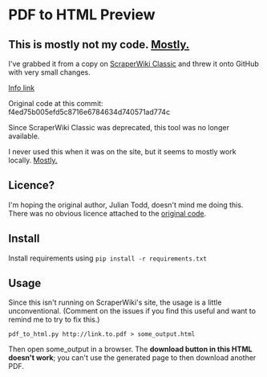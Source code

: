 # PDF to HTML Preview

## This is mostly not my code. [Mostly.](http://www.youtube.com/watch?v=wKdocYeSqTA)

I've grabbed it from a copy on [ScraperWiki Classic](https://classic.scraperwiki.com/editor/raw/pdf-to-html-preview-1)
and threw it onto GitHub with very small changes.

[Info link](https://blog.scraperwiki.com/2010/12/scraping-pdfs-now-26-less-unpleasant-with-scraperwiki/)

Original code at this commit: f4ed75b005efd5c8716e6784634d740571ad774c

Since ScraperWiki Classic was deprecated, this tool was no longer
available.

I never used this when it was on the site, but it seems to mostly work
locally. [Mostly.](http://www.youtube.com/watch?v=wKdocYeSqTA) 

## Licence?

I'm hoping the original author, Julian Todd, doesn't mind me doing this.
There was no obvious licence attached to the [original code](https://classic.scraperwiki.com/views/pdf-to-html-preview-1/).

## Install

Install requirements using `pip install -r requirements.txt`

## Usage
Since this isn't running on ScraperWiki's site, the usage is a little
unconventional. (Comment on the issues if you find this useful and want to
remind me to try to fix this.)

    pdf_to_html.py http://link.to.pdf > some_output.html

Then open some_output in a browser. The **download button in this HTML
doesn't work**; you can't use the generated page to then download
another PDF.
